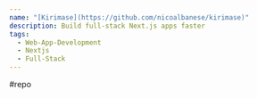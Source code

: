 ```yaml
---
name: "[Kirimase](https://github.com/nicoalbanese/kirimase)"
description: Build full-stack Next.js apps faster
tags:
  - Web-App-Development
  - Nextjs
  - Full-Stack
---
```

#repo